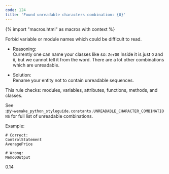 ```yaml
---
code: 124
title: 'Found unreadable characters combination: {0}'
---
```


{% import "macros.html" as macros with context %}

Forbid variable or module names which could be difficult to read.

  - Reasoning:  
    Currently one can name your classes like so: `ZerO0` Inside it is
    just `O` and `0`, but we cannot tell it from the word. There are a
    lot other combinations which are unreadable.

  - Solution:  
    Rename your entity not to contain unreadable sequences.

This rule checks: modules, variables, attributes, functions, methods,
and classes.

See
:py`~wemake_python_styleguide.constants.UNREADABLE_CHARACTER_COMBINATIONS`
for full list of unreadable combinations.

Example:

    # Correct:
    ControlStatement
    AveragePrice
    
    # Wrong:
    Memo0Output

<div class="versionadded">

0.14

</div>